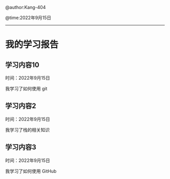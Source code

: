 @author:Kang-404

@time:2022年9月15日

------

# 我的学习报告
## 学习内容10

时间：2022年9月15日

我学习了如何使用 git 

## 学习内容2

时间：2022年9月15日

我学习了栈的相关知识

## 学习内容3

时间：2022年9月15日

我学习了如何使用 GitHub 